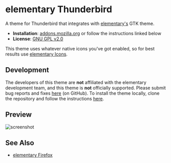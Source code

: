 
# elementary Thunderbird

A theme for Thunderbird that integrates with
[elementary's](http://elementaryos.org) GTK theme.

  * **Installation**:
    [addons.mozilla.org](https://addons.mozilla.org/en-US/thunderbird/addon/elementary-thunderbird/)
    or follow the instructions linked below
  * **License**: [GNU GPL v2.0](https://www.gnu.org/licenses/gpl-2.0)

This theme uses whatever native icons you've got enabled, so for best results
use [elementary Icons](https://launchpad.net/elementaryicons).

## Development

The developers of this theme are **not** affiliated with the elementary
development team, and this theme is **not** officially supported. Please submit
bug reports and fixes
[here](http://github.com/alxlit/elementary-thunderbird/issues) (on GitHub). To
install the theme locally, clone the repository and follow the instructions
[here](https://developer.mozilla.org/en-US/docs/Building_a_Theme#Test).

## Preview

![screenshot](https://raw.github.com/alxlit/elementary-thunderbird/master/screenshots/1.png)

## See Also

  * [elementary Firefox](https://addons.mozilla.org/en-US/firefox/addon/elementary-firefox/)

